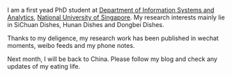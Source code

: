 I am a first yead PhD student at [Department of Information Systems and Analytics](https://www.comp.nus.edu.sg/about/depts/disa/), [National University of Singapore](https://www.nus.edu.sg/). My research interests mainly lie in SiChuan Dishes, Hunan Dishes and Dongbei Dishes.

Thanks to my deligence, my research work has been published in wechat moments, weibo feeds and my phone notes.

Next month, I will be back to China. Please follow my blog and check any updates of my eating life.